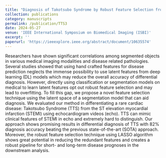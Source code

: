 ```yaml
---
title: "Diagnosis of Takotsubo Syndrome by Robust Feature Selection from the Complex Latent Space of DL-Based Segmentation Network"
collection: publications
category: manuscripts
permalink: /publication/TTS3
date: 2024-05-27
venue: 'IEEE International Symposium on Biomedical Imaging (ISBI)'
excerpt: ''
paperurl: 'https://ieeexplore.ieee.org/abstract/document/10635574'
---
```


Researchers have shown significant correlations among segmented objects in various medical imaging modalities and disease related pathologies. Several studies showed that using hand crafted features for disease prediction neglects the immense possibility to use latent features from deep learning (DL) models which may reduce the overall accuracy of differential diagnosis. However, directly using classification or segmentation models on medical to learn latent features opt out robust feature selection and may lead to overfitting. To fill this gap, we propose a novel feature selection technique using the latent space of a segmentation model that can aid diagnosis. We evaluated our method in differentiating a rare cardiac disease: Takotsubo Syndrome (TTS) from the ST elevation myocardial infarction (STEMI) using echocardiogram videos (echo). TTS can mimic clinical features of STEMI in echo and extremely hard to distinguish. Our approach shows promising results in differential diagnosis of TTS with 82% diagnosis accuracy beating the previous state-of-the-art (SOTA) approach. Moreover, the robust feature selection technique using LASSO algorithm shows great potential in reducing the redundant features and creates a robust pipeline for short- and long-term disease prognoses in the downstream analysis.
